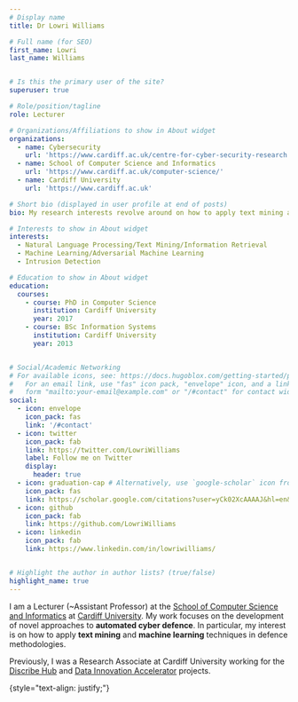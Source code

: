 ```yaml
---
# Display name
title: Dr Lowri Williams

# Full name (for SEO)
first_name: Lowri
last_name: Williams


# Is this the primary user of the site?
superuser: true

# Role/position/tagline
role: Lecturer

# Organizations/Affiliations to show in About widget
organizations:
  - name: Cybersecurity 
    url: 'https://www.cardiff.ac.uk/centre-for-cyber-security-research'
  - name: School of Computer Science and Informatics 
    url: 'https://www.cardiff.ac.uk/computer-science/'
  - name: Cardiff University
    url: 'https://www.cardiff.ac.uk'

# Short bio (displayed in user profile at end of posts)
bio: My research interests revolve around on how to apply text mining and machine learning techniques in defence methodologies.

# Interests to show in About widget
interests:
  - Natural Language Processing/Text Mining/Information Retrieval
  - Machine Learning/Adversarial Machine Learning
  - Intrusion Detection

# Education to show in About widget
education:
  courses:
    - course: PhD in Computer Science
      institution: Cardiff University
      year: 2017
    - course: BSc Information Systems
      institution: Cardiff University
      year: 2013


# Social/Academic Networking
# For available icons, see: https://docs.hugoblox.com/getting-started/page-builder/#icons
#   For an email link, use "fas" icon pack, "envelope" icon, and a link in the
#   form "mailto:your-email@example.com" or "/#contact" for contact widget.
social:
  - icon: envelope
    icon_pack: fas
    link: '/#contact'
  - icon: twitter
    icon_pack: fab
    link: https://twitter.com/LowriWilliams
    label: Follow me on Twitter
    display:
      header: true
  - icon: graduation-cap # Alternatively, use `google-scholar` icon from `ai` icon pack
    icon_pack: fas
    link: https://scholar.google.com/citations?user=yCk02XcAAAAJ&hl=en&oi=ao
  - icon: github
    icon_pack: fab
    link: https://github.com/LowriWilliams
  - icon: linkedin
    icon_pack: fab
    link: https://www.linkedin.com/in/lowriwilliams/


# Highlight the author in author lists? (true/false)
highlight_name: true
---
```



I am a Lecturer (~Assistant Professor) at the [School of Computer Science and Informatics](https://www.cardiff.ac.uk/computer-science/) at [Cardiff University](https://www.cardiff.ac.uk/). My work focuses on the development of novel approaches to **automated cyber defence**. In particular, my interest is on how to apply **text mining** and **machine learning** techniques in defence methodologies.

Previously, I was a Research Associate at Cardiff University working for the [Discribe Hub](https://www.discribehub.org/) and [Data Innovation Accelerator](https://www.cardiff.ac.uk/data-innovation-accelerator) projects.




<!-- My research focuses on technologies that apply Artificial Intelligence for education and information accessibility. In particular, my work employs Natural Language Processing approaches to facilitate reading and understanding. I am especially interested in studying the real capabilities of systems for several Natural Language Generation tasks, such as Text Simplification, Summarisation and Machine Translation. In order to do that, my collaborators and I create language resources, design evaluation methodologies or metrics, and implement models using machine learning techniques.

Previously, I was a Research Associate at SheffieldNLP (2020-2021), working with Prof. Lucia Specia for the APE-QUEST and Bergamot projects on Quality Estimation for Machine Translation. Before that, I worked as Adjunct Professor at the Pontifical Catholic University of Peru (2013-2016), where I was a member of the Artificial Intelligence Group IA-PUCP. During my Masters, I was also a member of the Interinstitutional Center for Computational Linguistics at the University of São Paulo.

Looking for PhD Students! I am interested in supervising self-funded PhD students in projects involving Natural Language Processing for Text Adaptation. Please, check the relevant page in FindAPhD for more information. Do not hesitate to contact me if you have any questions! -->


{style="text-align: justify;"}
